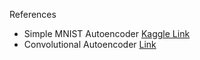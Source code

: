 References


* Simple MNIST Autoencoder [Kaggle Link](https://www.kaggle.com/orion99/autoencoder-made-easy)
* Convolutional Autoencoder [Link](https://www.cs.toronto.edu/~lczhang/360/lec/w05/autoencoder.html)

